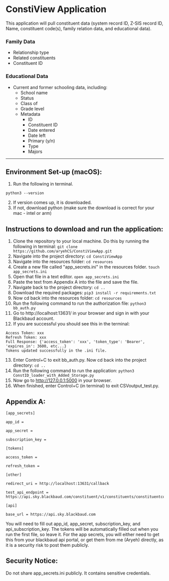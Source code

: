 # ConstiView Application

This application will pull constituent data (system record ID, Z-SIS record ID, Name, constituent code(s), family
relation data, and educational data). 

### Family Data
- Relationship type
- Related constituents
- Constituent ID

### Educational Data
- Current and former schooling data, including:
    - School name
    - Status
    - Class of
    - Grade level
    - Metadata
        - ID
        - Constituent ID
        - Date entered
        - Date left
        - Primary (y/n)
        - Type
        - Majors

---

## Environment Set-up (macOS):
1. Run the following in terminal.
```
python3 --version
```
2. If version comes up, it is downloaded.
3. If not, download python (make sure the download is correct for your mac - intel or arm)

## Instructions to download and run the application:
1. Clone the repository to your local machine.
Do this by running the following in terminal:
``` git clone https://github.com/aryehCS/ConstiViewApp.git ```
2. Navigate into the project directory:
``` cd ConstiViewApp ```
3. Navigate into the resources folder:
``` cd resources ```
4. Create a new file called "app_secrets.ini" in the resources folder.
``` touch app_secrets.ini ```
5. Open that file in a text editor.
``` open app_secrets.ini ```
6. Paste the text from Appendix A into the file and save the file.
7. Navigate back to the project directory:
``` cd .. ```
8. Download the required packages:
``` pip3 install -r requirements.txt ```
9. Now cd back into the resources folder:
``` cd resources ```
10. Run the following command to run the authorization file:
``` python3 bb_auth.py ```
11. Go to http://localhost:13631/ in your browser and sign in with your Blackbaud account. 
12. If you are successful you should see this in the terminal:
```
Access Token: xxx
Refresh Token: xxx
Full Response: {'access_token': 'xxx', 'token_type': 'Bearer', 'expires_in': 3600, etc...}
Tokens updated successfully in the .ini file.
```
13. Enter Control+C to exit bb_auth.py. Now cd back into the project directory:
``` cd .. ```
14. Run the following command to run the application:
``` python3 ConstID_loader_with_Added_Storage.py ```
15. Now go to http://127.0.0.1:5000 in your browser. 
16. When finished, enter Control+C (in terminal) to exit CSVoutput_test.py.

## Appendix A:
```
[app_secrets]

app_id = 

app_secret =

subscription_key = 

[tokens]

access_token = 

refresh_token = 

[other]

redirect_uri = http://localhost:13631/callback

test_api_endpoint = https://api.sky.blackbaud.com/constituent/v1/constituents/constituentcodes/{constituent_code_id}

[api]

base_url = https://api.sky.blackbaud.com
```
You will need to fill out app_id, app_secret, subscription_key, and api_subscription_key. The tokens will be automatically
filled out when you run the first file, so leave it. For the app secrets, you will either need to get this from your 
blackbaud api portal, or get them from me (Aryeh) directly, as it is a security risk to post them publicly. 


## Security Notice:
Do not share app_secrets.ini publicly. It contains sensitive credentials.